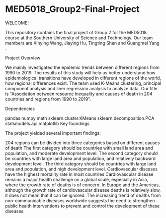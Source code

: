 # MED5018_Group2-Final-Project

WELCOME!

This repository contains the final project of Group 2 for the MED5018 course at the Southern University of Science and Technology. Our team members are Xinying Wang, Jiaying Hu, Tingting Shen and Guangmei Yang .


Project Overview

We mainly investigated the epidemic trends between different regions from 1990 to 2019. The results of this study will help us better understand how epidemiological transitions have developed in different regions of the world, how regional differences exist. The team used K-Means clustering, principal component analysis and liner regression analysis to analyze data. Our title is "Association between resource inequality and causes of death in 204 countries and regions from 1990 to 2019".


Dependencies

pandas
numpy
math
sklearn.cluster.KMeans
sklearn.decomposition.PCA
statsmodels.api
matplotlib
Key foundings


The project yielded several important findings:

204 regions can be divided into three categories based on different causes of death
The first category should be countries with small land area and population, and moderate development level. The second category should be countries with large land area and population, and relatively backward development level. The third category should be countries with large land area and population, and high development level.
Cardiovascular diseases have the highest mortality rate in most countries
Cardiovascular disease remains a major health challenge on a global scale, especially in Asia, where the growth rate of deaths is of concern. In Europe and the Americas, although the growth rate of cardiovascular disease deaths is relatively slow, it does not mean that it can be ignored.
The increasing trend of deaths from non-communicable diseases worldwide suggests the need to strengthen public health interventions to prevent and control the development of these diseases.
